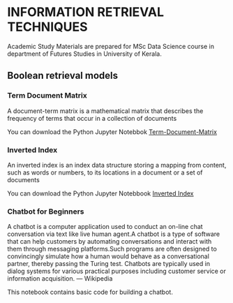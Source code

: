 # INFORMATION RETRIEVAL TECHNIQUES


Academic Study Materials are prepared for MSc Data Science course in department of Futures Studies in University of Kerala.


##  Boolean retrieval models

### Term Document Matrix 

A document-term matrix is a mathematical matrix that describes the frequency of terms that occur in a collection of documents

You can  download the Python Jupyter Notebbok  [Term-Document-Matrix](IRT_Term-Document%20Matrix.ipynb)

### Inverted Index

An inverted index is an index data structure storing a mapping from content, such as words or numbers, to its locations in a document or a set of documents

You can  download the Python Jupyter Notebbook [Inverted Index](IRT_Inverted_Index.ipynb)


### Chatbot for Beginners


A chatbot is a computer application used to conduct an on-line chat conversation via text like live human agent.A chatbot is a type of software that can help customers by automating conversations and interact with them through messaging platforms.Such programs are often designed to convincingly simulate how a human would behave as a conversational partner, thereby passing the Turing test. Chatbots are typically used in dialog systems for various practical purposes including customer service or information acquisition. — Wikipedia

This notebook contains basic code for building a chatbot.





